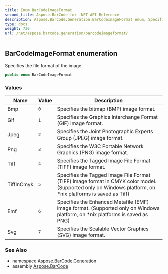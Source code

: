 ```yaml
---
title: Enum BarCodeImageFormat
second_title: Aspose.BarCode for .NET API Reference
description: Aspose.BarCode.Generation.BarCodeImageFormat enum. Specifies the file format of the image
type: docs
weight: 730
url: /net/aspose.barcode.generation/barcodeimageformat/
---
```

## BarCodeImageFormat enumeration

Specifies the file format of the image.

```csharp
public enum BarCodeImageFormat
```

### Values

| Name | Value | Description |
| --- | --- | --- |
| Bmp | `0` | Specifies the bitmap (BMP) image format. |
| Gif | `1` | Specifies the Graphics Interchange Format (GIF) image format. |
| Jpeg | `2` | Specifies the Joint Photographic Experts Group (JPEG) image format. |
| Png | `3` | Specifies the W3C Portable Network Graphics (PNG) image format. |
| Tiff | `4` | Specifies the Tagged Image File Format (TIFF) image format. |
| TiffInCmyk | `5` | Specifies the Tagged Image File Format (TIFF) image format in CMYK color model. (Supported only on Windows platform, on *nix platforms is saved as Tiff) |
| Emf | `6` | Specifies the Enhanced Metafile (EMF) image format. (Supported only on Windows platform, on *nix platforms is saved as PNG) |
| Svg | `7` | Specifies the Scalable Vector Graphics (SVG) image format. |

### See Also

* namespace [Aspose.BarCode.Generation](../../aspose.barcode.generation/)
* assembly [Aspose.BarCode](../../)


